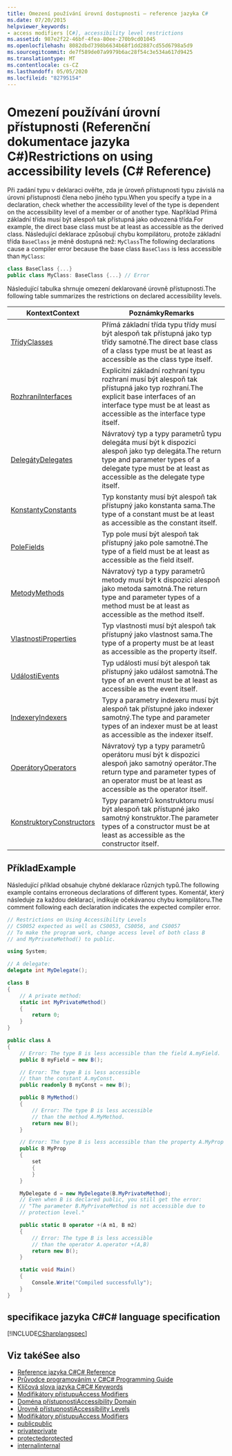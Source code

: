 ```yaml
---
title: Omezení používání úrovní dostupnosti – reference jazyka C#
ms.date: 07/20/2015
helpviewer_keywords:
- access modifiers [C#], accessibility level restrictions
ms.assetid: 987e2f22-46bf-4fea-80ee-270b9cd01045
ms.openlocfilehash: 8082dbd7398b6634b68f1dd2887cd55d6798a5d9
ms.sourcegitcommit: de7f589de07a9979b6ac28f54c3e534a617d9425
ms.translationtype: MT
ms.contentlocale: cs-CZ
ms.lasthandoff: 05/05/2020
ms.locfileid: "82795154"
---
```

# <a name="restrictions-on-using-accessibility-levels-c-reference"></a><span data-ttu-id="9e15e-102">Omezení používání úrovní přístupnosti (Referenční dokumentace jazyka C#)</span><span class="sxs-lookup"><span data-stu-id="9e15e-102">Restrictions on using accessibility levels (C# Reference)</span></span>

<span data-ttu-id="9e15e-103">Při zadání typu v deklaraci ověřte, zda je úroveň přístupnosti typu závislá na úrovni přístupnosti člena nebo jiného typu.</span><span class="sxs-lookup"><span data-stu-id="9e15e-103">When you specify a type in a declaration, check whether the accessibility level of the type is dependent on the accessibility level of a member or of another type.</span></span> <span data-ttu-id="9e15e-104">Například Přímá základní třída musí být alespoň tak přístupná jako odvozená třída.</span><span class="sxs-lookup"><span data-stu-id="9e15e-104">For example, the direct base class must be at least as accessible as the derived class.</span></span> <span data-ttu-id="9e15e-105">Následující deklarace způsobují chybu kompilátoru, protože základní třída `BaseClass` je méně dostupná než: `MyClass`</span><span class="sxs-lookup"><span data-stu-id="9e15e-105">The following declarations cause a compiler error because the base class `BaseClass` is less accessible than `MyClass`:</span></span>

```csharp
class BaseClass {...}
public class MyClass: BaseClass {...} // Error
```

<span data-ttu-id="9e15e-106">Následující tabulka shrnuje omezení deklarované úrovně přístupnosti.</span><span class="sxs-lookup"><span data-stu-id="9e15e-106">The following table summarizes the restrictions on declared accessibility levels.</span></span>

|<span data-ttu-id="9e15e-107">Kontext</span><span class="sxs-lookup"><span data-stu-id="9e15e-107">Context</span></span>|<span data-ttu-id="9e15e-108">Poznámky</span><span class="sxs-lookup"><span data-stu-id="9e15e-108">Remarks</span></span>|
|-------------|-------------|
|[<span data-ttu-id="9e15e-109">Třídy</span><span class="sxs-lookup"><span data-stu-id="9e15e-109">Classes</span></span>](../../programming-guide/classes-and-structs/classes.md)|<span data-ttu-id="9e15e-110">Přímá základní třída typu třídy musí být alespoň tak přístupná jako typ třídy samotné.</span><span class="sxs-lookup"><span data-stu-id="9e15e-110">The direct base class of a class type must be at least as accessible as the class type itself.</span></span>|
|[<span data-ttu-id="9e15e-111">Rozhraní</span><span class="sxs-lookup"><span data-stu-id="9e15e-111">Interfaces</span></span>](../../programming-guide/interfaces/index.md)|<span data-ttu-id="9e15e-112">Explicitní základní rozhraní typu rozhraní musí být alespoň tak přístupná jako typ rozhraní.</span><span class="sxs-lookup"><span data-stu-id="9e15e-112">The explicit base interfaces of an interface type must be at least as accessible as the interface type itself.</span></span>|
|[<span data-ttu-id="9e15e-113">Delegáty</span><span class="sxs-lookup"><span data-stu-id="9e15e-113">Delegates</span></span>](../../programming-guide/delegates/index.md)|<span data-ttu-id="9e15e-114">Návratový typ a typy parametrů typu delegáta musí být k dispozici alespoň jako typ delegáta.</span><span class="sxs-lookup"><span data-stu-id="9e15e-114">The return type and parameter types of a delegate type must be at least as accessible as the delegate type itself.</span></span>|
|[<span data-ttu-id="9e15e-115">Konstanty</span><span class="sxs-lookup"><span data-stu-id="9e15e-115">Constants</span></span>](../../programming-guide/classes-and-structs/constants.md)|<span data-ttu-id="9e15e-116">Typ konstanty musí být alespoň tak přístupný jako konstanta sama.</span><span class="sxs-lookup"><span data-stu-id="9e15e-116">The type of a constant must be at least as accessible as the constant itself.</span></span>|
|[<span data-ttu-id="9e15e-117">Pole</span><span class="sxs-lookup"><span data-stu-id="9e15e-117">Fields</span></span>](../../programming-guide/classes-and-structs/fields.md)|<span data-ttu-id="9e15e-118">Typ pole musí být alespoň tak přístupný jako pole samotné.</span><span class="sxs-lookup"><span data-stu-id="9e15e-118">The type of a field must be at least as accessible as the field itself.</span></span>|
|[<span data-ttu-id="9e15e-119">Metody</span><span class="sxs-lookup"><span data-stu-id="9e15e-119">Methods</span></span>](../../programming-guide/classes-and-structs/methods.md)|<span data-ttu-id="9e15e-120">Návratový typ a typy parametrů metody musí být k dispozici alespoň jako metoda samotná.</span><span class="sxs-lookup"><span data-stu-id="9e15e-120">The return type and parameter types of a method must be at least as accessible as the method itself.</span></span>|
|[<span data-ttu-id="9e15e-121">Vlastnosti</span><span class="sxs-lookup"><span data-stu-id="9e15e-121">Properties</span></span>](../../programming-guide/classes-and-structs/properties.md)|<span data-ttu-id="9e15e-122">Typ vlastnosti musí být alespoň tak přístupný jako vlastnost sama.</span><span class="sxs-lookup"><span data-stu-id="9e15e-122">The type of a property must be at least as accessible as the property itself.</span></span>|
|[<span data-ttu-id="9e15e-123">Události</span><span class="sxs-lookup"><span data-stu-id="9e15e-123">Events</span></span>](../../programming-guide/events/index.md)|<span data-ttu-id="9e15e-124">Typ události musí být alespoň tak přístupný jako událost samotná.</span><span class="sxs-lookup"><span data-stu-id="9e15e-124">The type of an event must be at least as accessible as the event itself.</span></span>|
|[<span data-ttu-id="9e15e-125">Indexery</span><span class="sxs-lookup"><span data-stu-id="9e15e-125">Indexers</span></span>](../../programming-guide/indexers/index.md)|<span data-ttu-id="9e15e-126">Typy a parametry indexeru musí být alespoň tak přístupné jako indexer samotný.</span><span class="sxs-lookup"><span data-stu-id="9e15e-126">The type and parameter types of an indexer must be at least as accessible as the indexer itself.</span></span>|
|[<span data-ttu-id="9e15e-127">Operátory</span><span class="sxs-lookup"><span data-stu-id="9e15e-127">Operators</span></span>](../operators/index.md)|<span data-ttu-id="9e15e-128">Návratový typ a typy parametrů operátoru musí být k dispozici alespoň jako samotný operátor.</span><span class="sxs-lookup"><span data-stu-id="9e15e-128">The return type and parameter types of an operator must be at least as accessible as the operator itself.</span></span>|
|[<span data-ttu-id="9e15e-129">Konstruktory</span><span class="sxs-lookup"><span data-stu-id="9e15e-129">Constructors</span></span>](../../programming-guide/classes-and-structs/constructors.md)|<span data-ttu-id="9e15e-130">Typy parametrů konstruktoru musí být alespoň tak přístupné jako samotný konstruktor.</span><span class="sxs-lookup"><span data-stu-id="9e15e-130">The parameter types of a constructor must be at least as accessible as the constructor itself.</span></span>|

## <a name="example"></a><span data-ttu-id="9e15e-131">Příklad</span><span class="sxs-lookup"><span data-stu-id="9e15e-131">Example</span></span>

<span data-ttu-id="9e15e-132">Následující příklad obsahuje chybné deklarace různých typů.</span><span class="sxs-lookup"><span data-stu-id="9e15e-132">The following example contains erroneous declarations of different types.</span></span> <span data-ttu-id="9e15e-133">Komentář, který následuje za každou deklarací, indikuje očekávanou chybu kompilátoru.</span><span class="sxs-lookup"><span data-stu-id="9e15e-133">The comment following each declaration indicates the expected compiler error.</span></span>

```csharp
// Restrictions on Using Accessibility Levels
// CS0052 expected as well as CS0053, CS0056, and CS0057
// To make the program work, change access level of both class B
// and MyPrivateMethod() to public.

using System;

// A delegate:
delegate int MyDelegate();

class B
{
    // A private method:
    static int MyPrivateMethod()
    {
        return 0;
    }
}

public class A
{
    // Error: The type B is less accessible than the field A.myField.
    public B myField = new B();

    // Error: The type B is less accessible
    // than the constant A.myConst.
    public readonly B myConst = new B();

    public B MyMethod()
    {
        // Error: The type B is less accessible
        // than the method A.MyMethod.
        return new B();
    }

    // Error: The type B is less accessible than the property A.MyProp
    public B MyProp
    {
        set
        {
        }
    }

    MyDelegate d = new MyDelegate(B.MyPrivateMethod);
    // Even when B is declared public, you still get the error:
    // "The parameter B.MyPrivateMethod is not accessible due to
    // protection level."

    public static B operator +(A m1, B m2)
    {
        // Error: The type B is less accessible
        // than the operator A.operator +(A,B)
        return new B();
    }

    static void Main()
    {
        Console.Write("Compiled successfully");
    }
}
```

## <a name="c-language-specification"></a><span data-ttu-id="9e15e-134">specifikace jazyka C#</span><span class="sxs-lookup"><span data-stu-id="9e15e-134">C# language specification</span></span>

[!INCLUDE[CSharplangspec](~/includes/csharplangspec-md.md)]

## <a name="see-also"></a><span data-ttu-id="9e15e-135">Viz také</span><span class="sxs-lookup"><span data-stu-id="9e15e-135">See also</span></span>

- [<span data-ttu-id="9e15e-136">Reference jazyka C#</span><span class="sxs-lookup"><span data-stu-id="9e15e-136">C# Reference</span></span>](../index.md)
- [<span data-ttu-id="9e15e-137">Průvodce programováním v C#</span><span class="sxs-lookup"><span data-stu-id="9e15e-137">C# Programming Guide</span></span>](../../programming-guide/index.md)
- [<span data-ttu-id="9e15e-138">Klíčová slova jazyka C#</span><span class="sxs-lookup"><span data-stu-id="9e15e-138">C# Keywords</span></span>](index.md)
- [<span data-ttu-id="9e15e-139">Modifikátory přístupu</span><span class="sxs-lookup"><span data-stu-id="9e15e-139">Access Modifiers</span></span>](access-modifiers.md)
- [<span data-ttu-id="9e15e-140">Doména přístupnosti</span><span class="sxs-lookup"><span data-stu-id="9e15e-140">Accessibility Domain</span></span>](accessibility-domain.md)
- [<span data-ttu-id="9e15e-141">Úrovně přístupnosti</span><span class="sxs-lookup"><span data-stu-id="9e15e-141">Accessibility Levels</span></span>](accessibility-levels.md)
- [<span data-ttu-id="9e15e-142">Modifikátory přístupu</span><span class="sxs-lookup"><span data-stu-id="9e15e-142">Access Modifiers</span></span>](../../programming-guide/classes-and-structs/access-modifiers.md)
- [<span data-ttu-id="9e15e-143">public</span><span class="sxs-lookup"><span data-stu-id="9e15e-143">public</span></span>](public.md)
- [<span data-ttu-id="9e15e-144">private</span><span class="sxs-lookup"><span data-stu-id="9e15e-144">private</span></span>](private.md)
- [<span data-ttu-id="9e15e-145">protected</span><span class="sxs-lookup"><span data-stu-id="9e15e-145">protected</span></span>](protected.md)
- [<span data-ttu-id="9e15e-146">internal</span><span class="sxs-lookup"><span data-stu-id="9e15e-146">internal</span></span>](internal.md)
